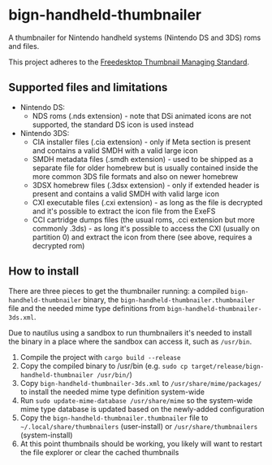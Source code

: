 # bign-handheld-thumbnailer

A thumbnailer for Nintendo handheld systems (Nintendo DS and 3DS) roms and files.

This project adheres to the [Freedesktop Thumbnail Managing Standard](https://specifications.freedesktop.org/thumbnail-spec/thumbnail-spec-latest.html).

## Supported files and limitations

* Nintendo DS:
  * NDS roms (.nds extension) - note that DSi animated icons are not supported, the standard DS icon is used instead
* Nintendo 3DS:
  * CIA installer files (.cia extension) - only if Meta section is present and contains a valid SMDH with a valid large icon
  * SMDH metadata files (.smdh extension) - used to be shipped as a separate file for older homebrew but is usually contained inside the more common 3DS file formats and also on newer homebrew
  * 3DSX homebrew files (.3dsx extension) - only if extended header is present and contains a valid SMDH with valid large icon
  * CXI executable files (.cxi extension) - as long as the file is decrypted and it's possible to extract the icon file from the ExeFS
  * CCI cartridge dumps files (the usual roms, .cci extension but more commonly .3ds) - as long it's possible to access the CXI (usually on partition 0) and extract the icon from there (see above, requires a decrypted rom)

## How to install

There are three pieces to get the thumbnailer running: a compiled `bign-handheld-thumbnailer` binary, the `bign-handheld-thumbnailer.thumbnailer` file and the needed mime type definitions from `bign-handheld-thumbnailer-3ds.xml`.

Due to nautilus using a sandbox to run thumbnailers it's needed to install the binary in a place where the sandbox can access it, such as `/usr/bin`.

1. Compile the project with `cargo build --release`
2. Copy the compiled binary to /usr/bin (e.g. `sudo cp target/release/bign-handheld-thumbnailer /usr/bin/`)
3. Copy `bign-handheld-thumbnailer-3ds.xml` to `/usr/share/mime/packages/` to install the needed mime type definition system-wide
4. Run `sudo update-mime-database /usr/share/mime` so the system-wide mime type database is updated based on the newly-added configuration
5. Copy the `bign-handheld-thumbnailer.thumbnailer` file to `~/.local/share/thumbnailers` (user-install) or `/usr/share/thumbnailers` (system-install)
6. At this point thumbnails should be working, you likely will want to restart the file explorer or clear the cached thumbnails

